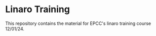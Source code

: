 # Linaro Training

This repository contains the material for EPCC's linaro training course 12/01/24.
